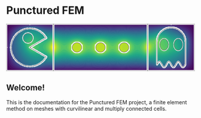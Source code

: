 # Punctured FEM
<img src="../logo/pacman.svg">

## Welcome!
This is the documentation for the Punctured FEM project, a finite element method on meshes with curvilinear and multiply connected cells.
